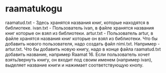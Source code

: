 # raamatukogu
raamatud.txt - Здесь хранятся названия книг, которые находятся в библиотеке.
ivan.txt - Пользователь ivan, в файле хранятся названия книг которые он взял из библиотеки.
artur.txt - Пользователь artur, в файле хранятся названия книг которые он взял из библиотеки.
Что бы добавить нового пользователя, надо создать файл nimi.txt. Например - artur.txt.
Что бы добавить новую книгу, надо в конце файла raamatud.txt добавить название, например Raamat 16.
Если пользователь хочет взять/вернуть книгу, он входит под своим именем (например ivan), выделяет название книги и нажимает соответствующую кнопу.
